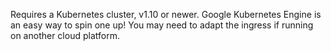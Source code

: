 Requires a Kubernetes cluster, v1.10 or newer. Google Kubernetes Engine is an easy way to spin one up! You may need to adapt the ingress if running on another cloud platform.

